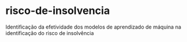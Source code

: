 # risco-de-insolvencia
Identificação da efetividade dos modelos de aprendizado de máquina na identificação do risco de insolvência
